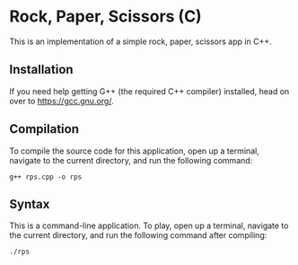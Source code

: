 # Rock, Paper, Scissors (C)

This is an implementation of a simple rock, paper, scissors app in C++.

## Installation

If you need help getting G++ (the required C++ compiler) installed, head on
over to https://gcc.gnu.org/.

## Compilation

To compile the source code for this application, open up a terminal, navigate
to the current directory, and run the following command:

```
g++ rps.cpp -o rps
```

## Syntax

This is a command-line application. To play, open up a terminal, navigate to
the current directory, and run the following command after compiling:

```
./rps
```
